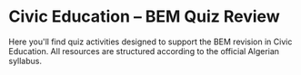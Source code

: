 # Civic Education – BEM Quiz Review

Here you'll find quiz activities designed to support the BEM revision in Civic Education. All resources are structured according to the official Algerian syllabus.





